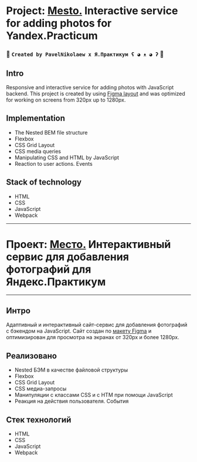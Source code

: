 # Project: [Mesto.](https://pavelnikolaew.github.io/mesto/index.html) Interactive service for adding photos for Yandex.Practicum
### 👾  `Created by PavelNikolaew x Я.Практикум ʕ ◕ ᴥ ◕ ʔ`  👾

## Intro
Responsive and interactive service for adding photos with JavaScript backend.
This project is created by using [Figma layout](https://www.figma.com/file/2cn9N9jSkmxD84oJik7xL7/JavaScript.-Sprint-4?node-id=0%3A1)
and was optimized for working on screens from 320px up to 1280px.

## Implementation
* The Nested BEM file structure
* Flexbox
* CSS Grid Layout
* CSS media queries
* Manipulating CSS and HTML by JavaScript
* Reaction to user actions. Events

## Stack of technology
* HTML
* CSS
* JavaScript
* Webpack


----
# Проект: [Место.](https://pavelnikolaew.github.io/mesto/index.html) Интерактивный сервис для добавления фотографий для Яндекс.Практикум
----

## Интро
Адаптивный и интерактивный сайт-сервис для добавления фотографий с бэкендом на JavaScript.
Сайт создан по [макету Figma](https://www.figma.com/file/2cn9N9jSkmxD84oJik7xL7/JavaScript.-Sprint-4?node-id=0%3A1)
и оптимизирован для просмотра на экранах от 320px и более 1280px.

## Реализовано
* Nested БЭМ в качестве файловой структуры
* Flexbox
* CSS Grid Layout
* CSS медиа-запросы
* Манипуляции с классами CSS и с HTM при помощи JavaScript
* Реакция на действия пользователя. События

## Стек технологий
* HTML
* CSS
* JavaScript
* Webpack



